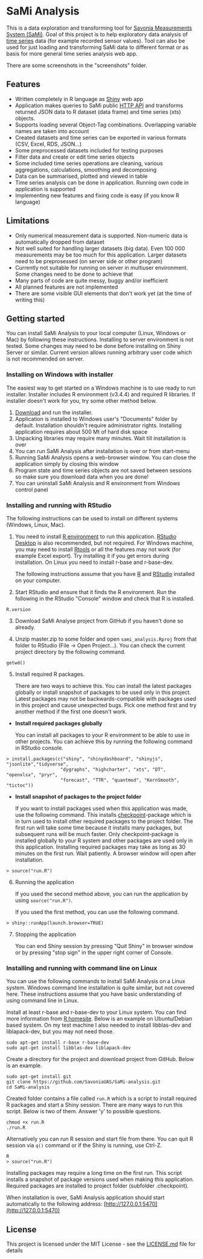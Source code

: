 # SaMi Analysis

This is a data exploration and transforming tool for [Savonia Measurements System (SaMi)](http://sami.savonia.fi/). Goal of this project is to help exploratory data analysis of [time series](https://en.wikipedia.org/wiki/Time_series) data (for example recorded sensor values). Tool can also be used for just loading and transforming SaMi data to different format or as basis for more general time series analysis web app.

There are some screenshots in the "screenshots" folder.

## Features

- Written completely in R language as [Shiny](https://shiny.rstudio.com/) web app
- Application makes queries to SaMi public [HTTP API](https://sami.savonia.fi/Manage/Home/Help#json) and transforms returned JSON data to R dataset (data frame) and time series (xts) objects.
- Supports loading several Object-Tag combinations. Overlapping variable names are taken into account
- Created datasets and time series can be exported in various formats (CSV, Excel, RDS, JSON...)
- Some preprocessed datasets included for testing purposes
- Filter data and create or edit time series objects
- Some included time series operations are cleaning, various aggregations, calculations, smoothing and decomposing
- Data can be summarised, plotted and viewed in table
- Time series analysis can be done in application. Running own code in application is supported
- Implementing new features and fixing code is easy (if you know R language)

## Limitations

- Only numerical measurement data is supported. Non-numeric data is automatically dropped from dataset
- Not well suited for handling larger datasets (big data). Even 100 000 measurements may be too much for this application. Larger datasets need to be preprosessed (on server side or other program)
- Currently not suitable for running on server in multiuser environment. Some changes need to be done to achieve that
- Many parts of code are quite messy, buggy and/or inefficient
- All planned features are not implemented
- There are some visible GUI elements that don't work yet (at the time of writing this)

## Getting started

You can install SaMi Analysis to your local computer (Linux, Windows or Mac) by following these instructions. Installing to server environment is not tested. Some changes may need to be done before installing on Shiny Server or similar. Current version allows running arbitrary user code which is not recommended on server.

### Installing on Windows with installer

The easiest way to get started on a Windows machine is to use ready to run installer. Installer includes R environment (v3.4.4) and required R libraries. If installer doesn't work for you, try some other method below.

1. [Download](https://github.com/SavoniaUAS/sami-analysis/releases/download/v0.8.2/SaMi_Analysis_installer_win_x64_v0.8.2_full.exe) and run the installer.
2. Application is installed to Windows user's "Documents" folder by default. Installation shouldn't require administrator rights. Installing application requires about 500 Mt of hard disk space
3. Unpacking libraries may require many minutes. Wait till installation is over
4. You can run SaMi Analysis after installation is over or from start-menu
5. Running SaMi Analysis opens a web-browser window. You can close the application simply by closing this window
6. Program state and time series objects are not saved between sessions so make sure you download data when you are done!
7. You can uninstall SaMi Analysis and R environment from Windows control panel

### Installing and running with RStudio

The following instructions can be used to install on different systems (Windows, Linux, Mac).

1. You need to install [R environment](https://cloud.r-project.org/) to run this application. [RStudio Desktop](https://www.rstudio.com/products/rstudio/download/#download) is also recommended, but not required. For Windows machine, you may need to install [Rtools](https://cran.r-project.org/bin/windows/Rtools/) or all the features may not work (for example Excel export). Try installing it if you get errors during installation. On Linux you need to install r-base and r-base-dev.
  
    The following instructions assume that you have [R](https://cloud.r-project.org/) and [RStudio](https://www.rstudio.com/products/rstudio/download/#download) installed on your computer. 

2. Start RStudio and ensure that it finds the R environment. Run the following in the RStudio "Console" window and check that R is installed.
  
```
R.version
```
3. Download SaMi Analyse project from GitHub if you haven't done so already.

4. Unzip master.zip to some folder and open `sami_analysis.Rproj` from that folder to RStudio (File -> Open Project...). You can check the current project directory by the following command.
  
```
getwd()
```

5. Install required R packages. 
  
    There are two ways to achieve this. You can install the latest packages globally or install snapshot of packages to be used only in this project. Latest packages may not be backwards-compatible with packages used in this project and cause unexpected bugs. Pick one method first and try another method if the first one doesn't work.

  - **Install required packages globally**

      You can install all packages to your R environment to be able to use in other projects. You can achieve this by running the following command in RStudio console. 
  
```
> install.packages(c("shiny", "shinydashboard", "shinyjs", "jsonlite","tidyverse",
                    "dygraphs", "highcharter", "xts", "DT", "openxlsx", "pryr",
                    "forecast", "TTR", "quantmod", "KernSmooth", "tictoc"))
```

  - **Install snapshot of packages to the project folder**
  
    If you want to install packages used when this application was made, use the following command. This installs [checkpoint](https://cran.r-project.org/web/packages/checkpoint/vignettes/checkpoint.html)-package which is in turn used to install other required packages to the project folder. The first run will take some time because it installs many packages, but subsequent runs will be much faster. Only checkpoint-package is installed globally to your R system and other packages are used only in this application. Installing required packages may take as long as 30 minutes on the first run. Wait patiently. A browser window will open after installation.

```
> source("run.R")
```

6. Running the application

    If you used the second method above, you can run the application by using `source("run.R")`. 

    If you used the first method, you can use the following command.
  
```
> shiny::runApp(launch.browser=TRUE)

```

7. Stopping the application

    You can end Shiny session by pressing "Quit Shiny" in browser window or by pressing "stop sign" in the upper right corner of Console.

### Installing and running with command line on Linux

You can use the following commands to install SaMi Analysis on a Linux system. Windows command line installation is quite similar, but not covered here. These instructions assume that you have basic understanding of using command line in Linux.

Install at least r-base and r-base-dev to your Linux system. You can find more information from [R homesite](https://cloud.r-project.org/). Below is an example on Ubuntu/Debian based system. On my test machine I also needed to install libblas-dev and liblapack-dev, but you may not need those.

```
sudo apt-get install r-base r-base-dev
sudo apt-get install libblas-dev liblapack-dev
```
Create a directory for the project and download project from GitHub. Below is an example.

```
sudo apt-get install git
git clone https://github.com/SavoniaUAS/SaMi-analysis.git
cd SaMi-analysis

```
Created folder contains a file called `run.R` which is a script to install required R packages and start a Shiny session. There are many ways to run this script. Below is two of them. Answer 'y' to possible questions.

```
chmod +x run.R
./run.R
```
Alternatively you can run R session and start file from there. You can quit R session via `q()` command or if the Shiny is running, use Ctrl-Z.

```
R
> source("run.R")
```
Installing packages may require a long time on the first run. This script installs a snapshot of package versions used when making this application. Required packages are installed to project folder (subfolder .checkpoint).

When installation is over, SaMi Analysis application should start automatically to the following address: [http://127.0.0.1:5470](http://127.0.0.1:5470)

## License

This project is licensed under the MIT License - see the [LICENSE.md](LICENSE.md) file for details

